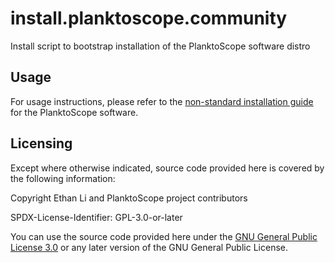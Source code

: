 # install.planktoscope.community

Install script to bootstrap installation of the PlanktoScope software distro

## Usage

For usage instructions, please refer to the [non-standard installation guide](https://docs.planktoscope.community/setup/software/nonstandard-install) for the PlanktoScope software.

## Licensing

Except where otherwise indicated, source code provided here is covered by the following information:

Copyright Ethan Li and PlanktoScope project contributors

SPDX-License-Identifier: GPL-3.0-or-later

You can use the source code provided here under the [GNU General Public License 3.0](https://www.gnu.org/licenses/gpl-3.0.en.html) or any later version of the GNU General Public License.
